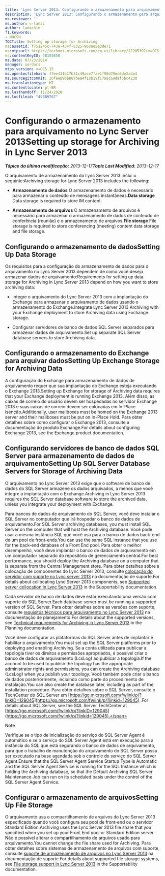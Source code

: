 ```yaml
---
title: 'Lync Server 2013: Configurando o armazenamento para arquivamento'
description: 'Lync Server 2013: Configurando o armazenamento para arquivamento.'
ms.reviewer: ''
ms.author: v-lanac
author: lanachin
f1.keywords:
- NOCSH
TOCTitle: Setting up storage for Archiving
ms:assetid: f751245c-743e-454f-8325-968ae5e3de71
ms:mtpsurl: https://technet.microsoft.com/en-us/library/JJ205392(v=OCS.15)
ms:contentKeyID: 48185858
ms.date: 07/23/2014
manager: serdars
mtps_version: v=OCS.15
ms.openlocfilehash: f7ee431b17b31c49ace7fae1f90d79ec6de2ada4
ms.sourcegitcommit: 36fee89bb887bea4f18b19f17a8c69daf5bc423d
ms.translationtype: MT
ms.contentlocale: pt-BR
ms.lasthandoff: 11/24/2020
ms.locfileid: "49389767"
---
```

# <a name="setting-up-storage-for-archiving-in-lync-server-2013"></a><span data-ttu-id="42350-103">Configurando o armazenamento para arquivamento no Lync Server 2013</span><span class="sxs-lookup"><span data-stu-id="42350-103">Setting up storage for Archiving in Lync Server 2013</span></span>

<div data-xmlns="http://www.w3.org/1999/xhtml">

<div class="topic" data-xmlns="http://www.w3.org/1999/xhtml" data-msxsl="urn:schemas-microsoft-com:xslt" data-cs="https://msdn.microsoft.com/">

<div data-asp="https://msdn2.microsoft.com/asp">



</div>

<div id="mainSection">

<div id="mainBody"><span data-ttu-id="42350-104">

<span> </span></span><span class="sxs-lookup"><span data-stu-id="42350-104">

<span> </span></span></span>

<span data-ttu-id="42350-105">_**Tópico da última modificação:** 2013-12-17_</span><span class="sxs-lookup"><span data-stu-id="42350-105">_**Topic Last Modified:** 2013-12-17_</span></span>

<span data-ttu-id="42350-106">O arquivamento de armazenamento do Lync Server 2013 inclui o seguinte:</span><span class="sxs-lookup"><span data-stu-id="42350-106">Archiving storage for Lync Server 2013 includes the following:</span></span>

  - <span data-ttu-id="42350-107">**Armazenamento de dados**   O armazenamento de dados é necessário para armazenar o conteúdo de mensagens instantâneas.</span><span class="sxs-lookup"><span data-stu-id="42350-107">**Data storage**   Data storage is required to store IM content.</span></span>

  - <span data-ttu-id="42350-108">**Armazenamento de arquivos**   O armazenamento de arquivos é necessário para armazenar o armazenamento de dados de conteúdo de conferência (reunião) e o armazenamento de arquivos.</span><span class="sxs-lookup"><span data-stu-id="42350-108">**File storage**   File storage is required to store conferencing (meeting) content data storage and file storage.</span></span>

<div>

## <a name="setting-up-data-storage"></a><span data-ttu-id="42350-109">Configurando o armazenamento de dados</span><span class="sxs-lookup"><span data-stu-id="42350-109">Setting Up Data Storage</span></span>

<span data-ttu-id="42350-110">Os requisitos para a configuração do armazenamento de dados para o arquivamento no Lync Server 2013 dependem de como você deseja armazenar dados de arquivamento:</span><span class="sxs-lookup"><span data-stu-id="42350-110">Requirements for setting up data storage for Archiving in Lync Server 2013 depend on how you want to store archiving data:</span></span>

  - <span data-ttu-id="42350-111">Integre o arquivamento do Lync Server 2013 com a implantação do Exchange para armazenar o arquivamento de dados usando o armazenamento do Exchange.</span><span class="sxs-lookup"><span data-stu-id="42350-111">Integrate Lync Server 2013 Archiving with your Exchange deployment to store Archiving data using Exchange storage.</span></span>

  - <span data-ttu-id="42350-112">Configurar servidores de banco de dados SQL Server separados para armazenar dados de arquivamento.</span><span class="sxs-lookup"><span data-stu-id="42350-112">Set up separate SQL Server database servers to store Archiving data.</span></span>

<div>

## <a name="setting-up-exchange-storage-for-archiving-data"></a><span data-ttu-id="42350-113">Configurando o armazenamento do Exchange para arquivar dados</span><span class="sxs-lookup"><span data-stu-id="42350-113">Setting Up Exchange Storage for Archiving Data</span></span>

<span data-ttu-id="42350-114">A configuração do Exchange para armazenamento de dados de arquivamento requer que sua implantação do Exchange esteja executando o Exchange 2013.</span><span class="sxs-lookup"><span data-stu-id="42350-114">Setting up Exchange for storage of Archiving data requires that your Exchange deployment is running Exchange 2013.</span></span> <span data-ttu-id="42350-115">Além disso, as caixas de correio do usuário devem ser hospedadas no servidor Exchange 2013 e suas caixas de correio devem ser colocadas em In-Place isenção.</span><span class="sxs-lookup"><span data-stu-id="42350-115">Additionally, user mailboxes must be homed on the Exchange 2013 server and their mailboxes must be put on In-Place Hold.</span></span> <span data-ttu-id="42350-116">Para obter detalhes sobre como configurar o Exchange 2013, consulte a documentação do produto Exchange.</span><span class="sxs-lookup"><span data-stu-id="42350-116">For details about configuring Exchange 2013, see the Exchange product documentation.</span></span>

</div>

<div>

## <a name="setting-up-sql-server-database-servers-for-storage-of-archiving-data"></a><span data-ttu-id="42350-117">Configurando servidores de banco de dados SQL Server para armazenamento de dados de arquivamento</span><span class="sxs-lookup"><span data-stu-id="42350-117">Setting Up SQL Server Database Servers for Storage of Archiving Data</span></span>

<span data-ttu-id="42350-118">O arquivamento no Lync Server 2013 exige que o software de banco de dados do SQL Server armazene os dados arquivados, a menos que você integre a implantação com o Exchange.</span><span class="sxs-lookup"><span data-stu-id="42350-118">Archiving in Lync Server 2013 requires the SQL Server database software to store the archived data, unless you integrate your deployment with Exchange.</span></span>

<span data-ttu-id="42350-119">Para bancos de dados de arquivamento do SQL Server, você deve instalar o SQL Server no computador que irá hospedar o banco de dados de arquivamento.</span><span class="sxs-lookup"><span data-stu-id="42350-119">For SQL Server archiving databases, you must install SQL Server on the computer that will host the Archiving database.</span></span> <span data-ttu-id="42350-120">Você pode usar a mesma instância SQL que você usa para o banco de dados back-end de um pool de front-ends.</span><span class="sxs-lookup"><span data-stu-id="42350-120">You can use the same SQL instance that you use for the back-end database of a Front End pool.</span></span> <span data-ttu-id="42350-121">Para obter o melhor desempenho, você deve implantar o banco de dados de arquivamento em um computador separado do repositório de gerenciamento central.</span><span class="sxs-lookup"><span data-stu-id="42350-121">For best performance, you should deploy the Archiving database on a computer that is separate from the Central Management store.</span></span> <span data-ttu-id="42350-122">Para obter detalhes sobre a colocação de componentes do Lync Server 2013, consulte [colocação do servidor com suporte no Lync server 2013](lync-server-2013-supported-server-collocation.md) na documentação de suporte.</span><span class="sxs-lookup"><span data-stu-id="42350-122">For details about collocating Lync Server 2013 components, see [Supported server collocation in Lync Server 2013](lync-server-2013-supported-server-collocation.md) in the Supportability documentation.</span></span>

<span data-ttu-id="42350-123">Cada servidor de banco de dados deve estar executando uma versão com suporte do SQL Server.</span><span class="sxs-lookup"><span data-stu-id="42350-123">Each database server must be running a supported version of SQL Server.</span></span> <span data-ttu-id="42350-124">Para obter detalhes sobre as versões com suporte, consulte [requisitos técnicos para arquivamento no Lync Server 2013](lync-server-2013-technical-requirements-for-archiving.md) na documentação de planejamento.</span><span class="sxs-lookup"><span data-stu-id="42350-124">For details about the supported versions, see [Technical requirements for Archiving in Lync Server 2013](lync-server-2013-technical-requirements-for-archiving.md) in the Planning documentation.</span></span>

<span data-ttu-id="42350-125">Você deve configurar as plataformas do SQL Server antes de implantar e habilitar o arquivamento.</span><span class="sxs-lookup"><span data-stu-id="42350-125">You must set up the SQL Server platforms prior to deploying and enabling Archiving.</span></span> <span data-ttu-id="42350-126">Se a conta utilizada para publicar a topologia tiver os direitos e permissões apropriados, é possível criar o banco de dados de arquivamento (LcsLog) ao publicar a topologia.</span><span class="sxs-lookup"><span data-stu-id="42350-126">If the account to be used to publish the topology has the appropriate administrator rights and permissions, you can create the Archiving database (LcsLog) when you publish your topology.</span></span> <span data-ttu-id="42350-127">Você também pode criar o banco de dados posteriormente, incluindo como parte do procedimento de instalação.</span><span class="sxs-lookup"><span data-stu-id="42350-127">You can also create the database later, including as part of the installation procedure.</span></span> <span data-ttu-id="42350-128">Para obter detalhes sobre o SQL Server, consulte o TechCenter do SQL Server em [https://go.microsoft.com/fwlink/p/?linkID=129045](https://go.microsoft.com/fwlink/p/?linkid=129045) .</span><span class="sxs-lookup"><span data-stu-id="42350-128">For details about SQL Server, see the SQL Server TechCenter at [https://go.microsoft.com/fwlink/p/?linkID=129045](https://go.microsoft.com/fwlink/p/?linkid=129045).</span></span>

<div>


> [!NOTE]  
> <span data-ttu-id="42350-129">Verifique se o tipo de inicialização do serviço do SQL Server Agent é automático e se o serviço do SQL Server Agent está em execução para a instância do SQL que está segurando o banco de dados de arquivamento, para que o trabalho de manutenção do arquivamento do SQL Server possa ser executado na base agendada sob o controle do serviço do SQL Server Agent.</span><span class="sxs-lookup"><span data-stu-id="42350-129">Ensure that the SQL Server Agent Service Startup Type is Automatic and the SQL Server Agent Service is running for the SQL Instance which is holding the Archiving database, so that the Default Archiving SQL Server Maintenance Job can run on its scheduled basis under the control of the SQL Server Agent Service.</span></span>



</div>

</div>

</div>

<div>

## <a name="setting-up-file-storage"></a><span data-ttu-id="42350-130">Configurar o armazenamento de arquivos</span><span class="sxs-lookup"><span data-stu-id="42350-130">Setting Up File Storage</span></span>

<span data-ttu-id="42350-131">O arquivamento usa o compartilhamento de arquivos do Lync Server 2013 especificado quando você configura seu pool de front-end ou o servidor Standard Edition.</span><span class="sxs-lookup"><span data-stu-id="42350-131">Archiving uses the Lync Server 2013 file share that you specified when you set up your Front End pool or Standard Edition server.</span></span> <span data-ttu-id="42350-132">Não é possível alterar o compartilhamento de arquivos usado para arquivamento.</span><span class="sxs-lookup"><span data-stu-id="42350-132">You cannot change the file share used for Archiving.</span></span> <span data-ttu-id="42350-133">Para obter detalhes sobre sistemas de armazenamento de arquivos com suporte, consulte [suporte de armazenamento de arquivos no Lync Server 2013](lync-server-2013-file-storage-support.md) na documentação de suporte.</span><span class="sxs-lookup"><span data-stu-id="42350-133">For details about supported file storage systems, see [File storage support in Lync Server 2013](lync-server-2013-file-storage-support.md) in the Supportability documentation.</span></span>

<span data-ttu-id="42350-134"></div>

</div>

<span> </span>

</div>

</div>

</span><span class="sxs-lookup"><span data-stu-id="42350-134"></div>

</div>

<span> </span>

</div>

</div>

</span></span></div>

